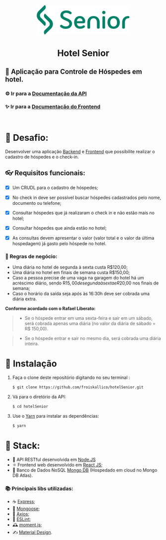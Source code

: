 <div align="center">

[![Senior](./frontend/src/assets/logoSeniorGreen.svg)](https://www.senior.com.br/)

# **Hotel Senior**
</div>

## 🏨 Aplicação para Controle de Hóspedes em hotel.



### ⚙ Ir para a **[Documentação da API](./backend/README.md)** 

### ✨ Ir para a **[Documentação do Frontend](./frontend/README.md)**

</br>


# 🔐 **Desafio:**
Desenvolver uma aplicação [Backend](./backend/) e [Frontend](./frontend/) que possibilite realizar o cadastro de hóspedes e o check-in.

 ## 👓 **Requisitos funcionais:**

- [x]	Um CRUDL para o cadastro de hóspedes;

- [x]	No check in deve ser possível buscar hóspedes cadastrados pelo nome, documento ou telefone;

- [x]	Consultar hóspedes que já realizaram o check in e não estão mais no hotel;

- [x]	Consultar hóspedes que ainda estão no hotel;

- [x]	As consultas devem apresentar o valor (valor total e o valor da última hospedagem) já gasto pelo hóspede no hotel.


### 📏 **Regras de negócio:**
- Uma diária no hotel de segunda à sexta custa R$120,00;
-	Uma diária no hotel em finais de semana custa R$150,00;
-	Caso a pessoa precise de uma vaga na garagem do hotel há um acréscimo diário, sendo R$15,00 de segunda à sexta e R$20,00 nos finais de semana;
-	Caso o horário da saída seja após às 16:30h deve ser cobrada uma diária extra.
    
**Conforme acordado com o Rafael Liberato:**
> - Se o hóspede entrar em uma sexta-feira e sair em um sábado, será cobrada apenas uma diária (no valor da diária de sábado = R$ 150,00).

> - Se o hóspede entrar e sair no mesmo dia, será cobrada uma diária inteira.

# 🔨 Instalação

1. Faça o clone deste repositório digitando no seu terminal :
   
   ```bash
   $ git clone https://github.com/froiskallico/hotelSenior.git
   ```
2. Vá para o diretório da API:
   ```bash
   $ cd hotelSenior
   ```
3. Use o [Yarn](https://yarnpkg.com/) para instalar as dependências:
   ```bash
   $ yarn
   ```


# 🧰 **Stack:**
- 💚 API RESTful desenvolvida em [Node.JS](https://nodejs.org/en/)
- ⚛ Frontend web desenvolvido em [React JS](https://pt-br.reactjs.org/);
- 🍃 Banco de Dados NoSQL [Mongo DB](https://www.mongodb.com/) (Hospedado em cloud no Mongo DB Atlas).

### 📚 **Principais libs utilizadas:** 
- ☕ [Express](https://expressjs.com/pt-br/);
- 📄 [Mongoose](https://mongoosejs.com/);
- 🧲 [Axios](https://github.com/axios/axios);
- 💄 [ESLint](https://eslint.org/);
- 🕰 [moment.js](https://momentjs.com/);
- ✍ [Material Design](https://material-ui.com/).
